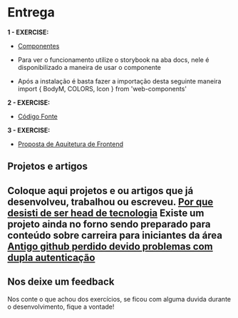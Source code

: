 # Entrega

**1 - EXERCISE:**

- [Componentes](https://github.com/abiliobitt/web-components)

- Para ver o funcionamento utilize o storybook na aba docs, nele é disponibilizado a maneira de usar o componente
- Após a instalação é basta fazer a importação desta seguinte maneira
    import { BodyM, COLORS, Icon } from  'web-components'

  
  

**2 - EXERCISE:**

- [Código Fonte](https://github.com/abiliobitt/desafio_serasa)

  

**3 - EXERCISE:**
- [Proposta de Aquitetura de Frontend](/desafio-frontend-web/ARCHITECTURE.md)


## Projetos e artigos
Coloque aqui projetos e ou artigos que já desenvolveu, trabalhou ou escreveu.
[Por que desisti de ser head de tecnologia](https://www.linkedin.com/pulse/por-que-desisti-de-ser-head-tecnologia-abilio-bittencourt/)
Existe um projeto ainda no forno sendo preparado para conteúdo sobre carreira para iniciantes da área
[Antigo github perdido devido problemas com dupla autenticação](https://github.com/abiliobjr)
---

## Nos deixe um feedback

Nos conte o que achou dos exercícios, se ficou com alguma duvida durante o desenvolvimento, fique a vontade!